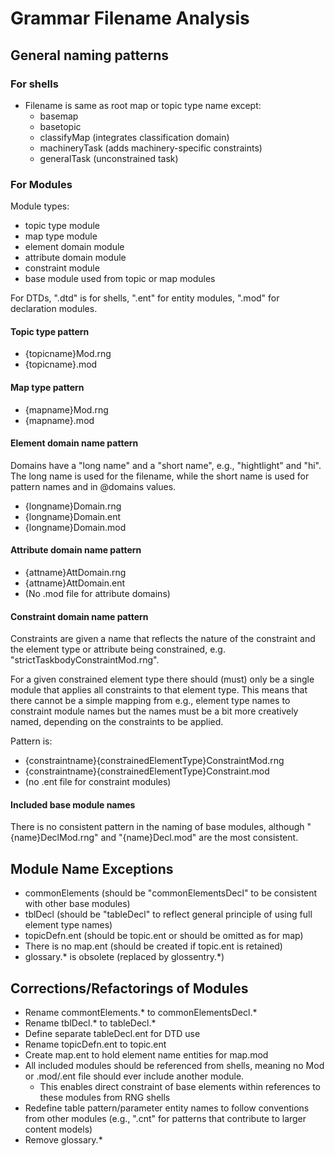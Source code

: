 # Grammar Filename Analysis

## General naming patterns

### For shells

- Filename is same as root map or topic type name except:
  - basemap
  - basetopic
  - classifyMap (integrates classification domain)
  - machineryTask (adds machinery-specific constraints)
  - generalTask (unconstrained task)

### For Modules

Module types:

- topic type module
- map type module
- element domain module
- attribute domain module
- constraint module
- base module used from topic or map modules

For DTDs, ".dtd" is for shells, ".ent" for entity modules, ".mod" for declaration modules.

#### Topic type pattern 

- {topicname}Mod.rng
- {topicname}.mod

#### Map type pattern

- {mapname}Mod.rng
- {mapname}.mod

#### Element domain name pattern

Domains have a "long name" and a "short name", e.g., "hightlight" and "hi". The long name is used for the filename, while the short name is used for pattern names and in @domains values.

- {longname}Domain.rng
- {longname}Domain.ent
- {longname}Domain.mod

#### Attribute domain name pattern

- {attname}AttDomain.rng
- {attname}AttDomain.ent
- (No .mod file for attribute domains)

#### Constraint domain name pattern

Constraints are given a name that reflects the nature of the constraint and the element type or attribute being constrained, e.g. "strictTaskbodyConstraintMod.rng".

For a given constrained element type there should (must) only be a single module that applies all constraints to that element type. This means that there cannot be a simple mapping from e.g., element type names to constraint module names but the names must be a bit more creatively named, depending on the constraints to be applied.

Pattern is:

- {constraintname}{constrainedElementType}ConstraintMod.rng
- {constraintname}{constrainedElementType}Constraint.mod
- (no .ent file for constraint modules)

#### Included base module names

There is no consistent pattern in the naming of base modules, although "{name}DeclMod.rng" and "{name}Decl.mod" are the most consistent.

## Module Name Exceptions

- commonElements (should be "commonElementsDecl" to be consistent with other base modules)
- tblDecl (should be "tableDecl" to reflect general principle of using full element type names)
- topicDefn.ent (should be topic.ent or should be omitted as for map)
- There is no map.ent (should be created if topic.ent is retained)
- glossary.* is obsolete (replaced by glossentry.*)

## Corrections/Refactorings of Modules

- Rename commontElements.* to commonElementsDecl.*
- Rename tblDecl.* to tableDecl.*
- Define separate tableDecl.ent for DTD use
- Rename topicDefn.ent to topic.ent
- Create map.ent to hold element name entities for map.mod
- All included modules should be referenced from shells, meaning no Mod or .mod/.ent file should ever include another module.
  - This enables direct constraint of base elements within references to these modules from RNG shells
- Redefine table pattern/parameter entity names to follow conventions from other modules (e.g., ".cnt" for patterns that contribute to larger content models)
- Remove glossary.*




















